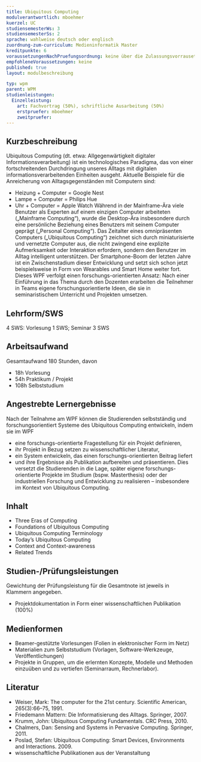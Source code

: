```yaml
---
title: Ubiquitous Computing
modulverantwortlich: mboehmer
kuerzel: UC
studiensemesterWs: 3
studiensemesterSs: 2
sprache: wahlweise deutsch oder englisch
zuordnung-zum-curriculum: Medieninformatik Master
kreditpunkte: 6
voraussetzungenNachPruefungsordnung: keine über die Zulassungsvorrausetzungen zum Studium hinausgehenden
empfohleneVoraussetzungen: keine
published: true
layout: modulbeschreibung

typ: wpm
parent: WPM
studienleistungen:
  Einzelleistung:
    art: Fachvortrag (50%), schriftliche Ausarbeitung (50%)
    erstpruefer: mboehmer
    zweitpruefer: 
---
```


## Kurzbeschreibung
Ubiquitous Computing (dt. etwa: Allgegenwärtigkeit digitaler Informationsverarbeitung) ist ein technologisches Paradigma, das von einer fortschreitenden Durchdringung unseres Alltags mit digitalen informationsverarbeitenden Einheiten ausgeht.
Aktuelle Beispiele für die Anreicherung von Alltagsgegenständen mit Computern sind:
- Heizung + Computer = Google Nest
- Lampe + Computer = Philips Hue
- Uhr + Computer = Apple Watch
Während in der Mainframe-Ära viele Benutzer als Experten auf einem einzigen Computer arbeiteten („Mainframe Computing“), wurde die Desktop-Ära insbesondere durch eine persönliche Beziehung eines Benutzers mit seinem Computer geprägt („Personal Computing“). Das Zeitalter eines omnipräsenten Computers („Ubiquitous Computing“) zeichnet sich durch miniaturisierte und vernetzte Computer aus, die nicht zwingend eine explizite Aufmerksamkeit oder Interaktion erfordern, sondern den Benutzer im Alltag intelligent unterstützen. Der Smartphone-Boom der letzten Jahre ist ein Zwischenstadium dieser Entwicklung und setzt sich schon jetzt beispielsweise in Form von Wearables und Smart Home weiter fort. Dieses WPF verfolgt einen forschungs-orientierten Ansatz: Nach einer Einführung in das Thema durch den Dozenten erarbeiten die Teilnehmer in Teams eigene forschungsorientierte Ideen, die sie in seminaristischem Unterricht und Projekten umsetzen.

## Lehrform/SWS 
4 SWS: Vorlesung 1 SWS; Seminar 3 SWS

## Arbeitsaufwand 
Gesamtaufwand 180 Stunden, davon
- 18h Vorlesung
- 54h Praktikum / Projekt
- 108h Selbststudium

## Angestrebte Lernergebnisse
Nach der Teilnahme am WPF können die Studierenden selbstständig und forschungsorientiert Systeme des Ubiquitous Computing entwickeln, indem sie im WPF
- eine forschungs-orientierte Fragestellung für ein Projekt definieren,
- ihr Projekt in Bezug setzen zu wissenschaftlicher Literatur,
- ein System entwickeln, das einen forschungs-orientierten Beitrag liefert
- und ihre Ergebnisse als Publikation aufbereiten und präsentieren.
Dies versetzt die Studierenden in die Lage, später eigene forschungs-orientierte Projekte im Studium (bspw. Masterthesis) oder der industriellen Forschung und Entwicklung zu realisieren – insbesondere im Kontext von Ubiquitous Computing.


## Inhalt
- Three Eras of Computing
- Foundations of Ubiquitous Computing
- Ubiquitous Computing Terminology
- Today’s Ubiquitous Computing
- Context and Context-awareness
- Related Trends

## Studien-/Prüfungsleistungen
Gewichtung der Prüfungsleistung für die Gesamtnote ist jeweils in Klammern angegeben.
- Projektdokumentation in Form einer wissenschaftlichen Publikation (100%)

## Medienformen
- Beamer-gestützte Vorlesungen (Folien in elektronischer Form im Netz)
- Materialien zum Selbststudium (Vorlagen, Software-Werkzeuge, Veröffentlichungen)
- Projekte in Gruppen, um die erlernten Konzepte, Modelle und Methoden einzuüben und zu vertiefen (Seminarraum, Rechnerlabor).

## Literatur
- Weiser, Mark: The computer for the 21st century. Scientific American, 265(3):66–75, 1991.
- Friedemann Mattern: Die Informatisierung des Alltags. Springer, 2007.
- Krumm, John: Ubiquitous Computing Fundamentals. CRC Press, 2010.
- Chalmers, Dan: Sensing and Systems in Pervasive Computing. Springer, 2011.
- Poslad, Stefan: Ubiquitous Computing: Smart Devices, Environments and Interactions. 2009.
- wissenschaftliche Publikationen aus der Veranstaltung
